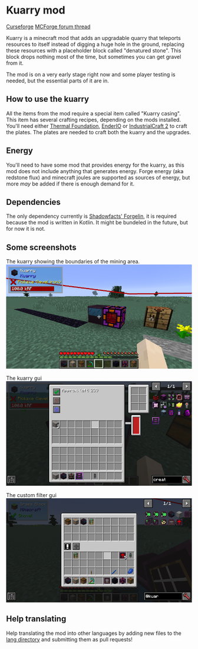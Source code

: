 # Kuarry mod

[Curseforge][5] [MCForge forum thread][6]

Kuarry is a minecraft mod that adds an upgradable quarry that teleports resources to itself instead of
digging a huge hole in the ground, replacing these resources with a placeholder block called "denatured stone".
This block drops nothing most of the time, but sometimes you can get gravel from it.

The mod is on a very early stage right now and some player testing is needed, but the essential parts of it are
in.

## How to use the kuarry

All the items from the mod require a special item called "Kuarry casing". This item has several crafting
recipes, depending on the mods installed. You'll need either [Thermal Foundation][1], [EnderIO][2] or
[IndustrialCraft 2][3] to craft the plates. The plates are needed to craft both the kuarry and the upgrades.

## Energy

You'll need to have some mod that provides energy for the kuarry, as this mod does not include anything
that generates energy. Forge energy (aka redstone flux) and minecraft joules are supported as sources of energy,
but more _may_ be added if there is enough demand for it.

## Dependencies

The only dependency currently is [Shadowfacts' Forgelin][4], it is required because the mod is written in Kotlin.
It might be bundeled in the future, but for now it is not.

## Some screenshots

The kuarry showing the boundaries of the mining area.
![boundaries](screenshots/kuarry_with_boundaries.png)

The kuarry gui
![kuarry gui](screenshots/kuarry_gui.png)

The custom filter gui
![custom filter gui](screenshots/custom_filter_gui.png)

## Help translating

Help translating the mod into other languages by adding new files to the [lang directory][7] and submitting them
as pull requests!

[1]: https://www.curseforge.com/minecraft/mc-mods/thermal-foundation
[2]: https://www.curseforge.com/minecraft/mc-mods/ender-io
[3]: https://www.curseforge.com/minecraft/mc-mods/industrial-craft
[4]: https://www.curseforge.com/minecraft/mc-mods/shadowfacts-forgelin
[5]: https://www.curseforge.com/minecraft/mc-mods/kuarry
[6]: https://www.minecraftforge.net/forum/topic/78544-kuarry/
[7]: src/main/resources/assets/kuarry/lang
